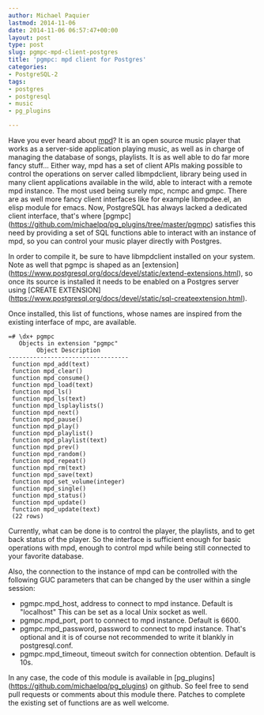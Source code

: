 ```yaml
---
author: Michael Paquier
lastmod: 2014-11-06
date: 2014-11-06 06:57:47+00:00
layout: post
type: post
slug: pgmpc-mpd-client-postgres
title: 'pgmpc: mpd client for Postgres'
categories:
- PostgreSQL-2
tags:
- postgres
- postgresql
- music
- pg_plugins

---
```


Have you ever heard about [mpd](https://www.musicpd.org/)? It is an open
source music player that works as a server-side application playing
music, as well as in charge of managing the database of songs, playlists.
It is as well able to do far more fancy stuff... Either way, mpd has a set
of client APIs making possible to control the operations on server called
libmpdclient, library being used in many client applications available
in the wild, able to interact with a remote mpd instance. The most used
being surely mpc, ncmpc and gmpc. There are as well more fancy client
interfaces like for example libmpdee.el, an elisp module for emacs.
Now, PostgreSQL has always lacked a dedicated client interface, that's
where [pgmpc]
(https://github.com/michaelpq/pg_plugins/tree/master/pgmpc) satisfies
this need by providing a set of SQL functions able to interact with an
instance of mpd, so you can control your music player directly with
Postgres.

In order to compile it, be sure to have libmpdclient installed on your
system. Note as well that pgmpc is shaped as an [extension]
(https://www.postgresql.org/docs/devel/static/extend-extensions.html), so
once its source is installed it needs to be enabled on a Postgres server
using [CREATE EXTENSION]
(https://www.postgresql.org/docs/devel/static/sql-createextension.html).

Once installed, this list of functions, whose names are inspired from
the existing interface of mpc, are available.

    =# \dx+ pgmpc
       Objects in extension "pgmpc"
            Object Description
    ----------------------------------
     function mpd_add(text)
     function mpd_clear()
     function mpd_consume()
     function mpd_load(text)
     function mpd_ls()
     function mpd_ls(text)
     function mpd_lsplaylists()
     function mpd_next()
     function mpd_pause()
     function mpd_play()
     function mpd_playlist()
     function mpd_playlist(text)
     function mpd_prev()
     function mpd_random()
     function mpd_repeat()
     function mpd_rm(text)
     function mpd_save(text)
     function mpd_set_volume(integer)
     function mpd_single()
     function mpd_status()
     function mpd_update()
     function mpd_update(text)
     (22 rows)

Currently, what can be done is to control the player, the playlists, and
to get back status of the player. So the interface is sufficient enough
for basic operations with mpd, enough to control mpd while being still
connected to your favorite database.

Also, the connection to the instance of mpd can be controlled with the
following GUC parameters that can be changed by the user within a single
session:

  * pgmpc.mpd_host, address to connect to mpd instance. Default is "localhost"
  This can be set as a local Unix socket as well.
  * pgmpc.mpd_port, port to connect to mpd instance. Default is 6600.
  * pgmpc.mpd_password, password to connect to mpd instance. That's optional
  and it is of course not recommended to write it blankly in postgresql.conf.
  * pgmpc.mpd_timeout, timeout switch for connection obtention. Default is
  10s.

In any case, the code of this module is available in [pg_plugins]
(https://github.com/michaelpq/pg_plugins) on github. So feel free to
send pull requests or comments about this module there. Patches to
complete the existing set of functions are as well welcome.
